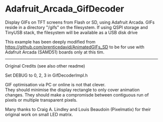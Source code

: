 # Adafruit_Arcada_GifDecoder

Display GIFs on TFT screens from Flash or SD, using Adafruit Arcada. GIFs reside in a directory "/gifs" on the filesystem. If using QSPI storage and TinyUSB stack, the filesystem will be available as a USB disk drive

This example has been deeply modified from https://github.com/prenticedavid/AnimatedGIFs_SD to be for use with Adafruit Arcada (SAMD51) boards only at this tim. 

--------------------------------------

Original Credits (see also other readme)

Set DEBUG to 0, 2, 3 in GifDecoderImpl.h  

GIF optimisation via PC or online is not that clever.   
They should minimise the display rectangle to only cover animation changes.
They should make a compromisde between contiguous run of pixels or multiple transparent pixels.

Many thanks to Craig A. Lindley and Louis Beaudoin (Pixelmatix) for their original work on small LED matrix.
